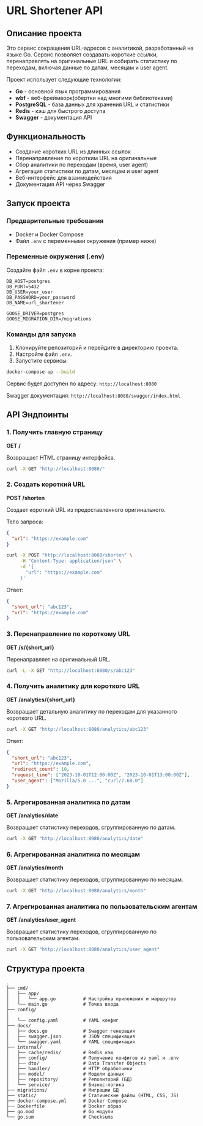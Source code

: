 # URL Shortener API

## Описание проекта

Это сервис сокращения URL-адресов с аналитикой, разработанный на языке Go. Сервис позволяет создавать короткие ссылки, перенаправлять на оригинальные URL и собирать статистику по переходам, включая данные по датам, месяцам и user agent.

Проект использует следующие технологии:
- **Go** - основной язык программирования
- **wbf** - веб-фреймворк(обертки над многими библиотеками)
- **PostgreSQL** - база данных для хранения URL и статистики
- **Redis** - кэш для быстрого доступа
- **Swagger** - документация API

## Функциональность

- Создание коротких URL из длинных ссылок
- Перенаправление по коротким URL на оригинальные
- Сбор аналитики по переходам (время, user agent)
- Агрегация статистики по датам, месяцам и user agent
- Веб-интерфейс для взаимодействия
- Документация API через Swagger

## Запуск проекта

### Предварительные требования

- Docker и Docker Compose
- Файл `.env` с переменными окружения (пример ниже)

### Переменные окружения (.env)

Создайте файл `.env` в корне проекта:

```
DB_HOST=postgres
DB_PORT=5432
DB_USER=your_user
DB_PASSWORD=your_password
DB_NAME=url_shortener

GOOSE_DRIVER=postgres
GOOSE_MIGRATION_DIR=/migrations
```

### Команды для запуска

1. Клонируйте репозиторий и перейдите в директорию проекта.
2. Настройте файл `.env`.
3. Запустите сервисы:

```bash
docker-compose up --build
```

Сервис будет доступен по адресу: `http://localhost:8080`

Swagger документация: `http://localhost:8080/swagger/index.html`

## API Эндпоинты

### 1. Получить главную страницу
**GET /**

Возвращает HTML страницу интерфейса.

```bash
curl -X GET "http://localhost:8080/"
```

### 2. Создать короткий URL
**POST /shorten**

Создает короткий URL из предоставленного оригинального.

Тело запроса:
```json
{
  "url": "https://example.com"
}
```

```bash
curl -X POST "http://localhost:8080/shorten" \
     -H "Content-Type: application/json" \
     -d '{
       "url": "https://example.com"
     }'
```

Ответ:
```json
{
  "short_url": "abc123",
  "url": "https://example.com"
}
```

### 3. Перенаправление по короткому URL
**GET /s/{short_url}**

Перенаправляет на оригинальный URL.

```bash
curl -L -X GET "http://localhost:8080/s/abc123"
```

### 4. Получить аналитику для короткого URL
**GET /analytics/{short_url}**

Возвращает детальную аналитику по переходам для указанного короткого URL.

```bash
curl -X GET "http://localhost:8080/analytics/abc123"
```

Ответ:
```json
{
  "short_url": "abc123",
  "url": "https://example.com",
  "redirect_count": 10,
  "request_time": ["2023-10-01T12:00:00Z", "2023-10-01T13:00:00Z"],
  "user_agent": ["Mozilla/5.0 ...", "curl/7.68.0"]
}
```

### 5. Агрегированная аналитика по датам
**GET /analytics/date**

Возвращает статистику переходов, сгруппированную по датам.

```bash
curl -X GET "http://localhost:8080/analytics/date"
```

### 6. Агрегированная аналитика по месяцам
**GET /analytics/month**

Возвращает статистику переходов, сгруппированную по месяцам.

```bash
curl -X GET "http://localhost:8080/analytics/month"
```

### 7. Агрегированная аналитика по пользовательским агентам
**GET /analytics/user_agent**

Возвращает статистику переходов, сгруппированную по пользовательским агентам.

```bash
curl -X GET "http://localhost:8080/analytics/user_agent"
```

## Структура проекта

```
.
├── cmd/
│   ├── app/
│   │   └── app.go          # Настройка приложения и маршрутов
│   └── main.go             # Точка входа
├── config/
│ 
│   └── config.yaml         # YAML конфиг
├── docs/
│   ├── docs.go             # Swagger генерация
│   ├── swagger.json        # JSON спецификация
│   └── swagger.yaml        # YAML спецификация
├── internal/
│   ├── cache/redis/        # Redis кэш
│   ├── config/             # Получение конфигов из yaml и .env
│   ├── dto/                # Data Transfer Objects
│   ├── handler/            # HTTP обработчики
│   ├── model/              # Модели данных
│   ├── repository/         # Репозиторий (БД)
│   └── service/            # Бизнес-логика
├── migrations/             # Миграции БД
├── static/                 # Статические файлы (HTML, CSS, JS)
├── docker-compose.yml      # Docker Compose
├── Dockerfile              # Docker образ
├── go.mod                  # Go модули
└── go.sum                  # Checksums
```

